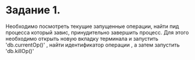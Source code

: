 Задание 1.
===

Необходимо посмотреть текущие запущенные операции, найти пид процесса который завис, принудительно завершить процесс. Для этого необходимо открыть новую вкладку терминала и запустить 'db.currentOp()' , найти идентификатор операции , а затем запустить 'db.killOp()'

